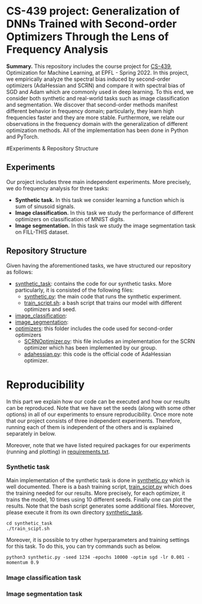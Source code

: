 # CS-439 project: Generalization of DNNs Trained with Second-order Optimizers Through the Lens of Frequency Analysis

**Summary.**
This repository includes the course project for [CS-439](https://github.com/epfml/OptML_course), Optimization for Machine Learning, at EPFL - Spring 2022. 
In this project, we empirically analyze the spectral bias induced by second-order optimizers (AdaHessian and SCRN) and 
compare it with spectral bias of SGD and Adam which are commonly used in deep learning. To this end, we consider 
both synthetic and real-world tasks such as image classification and segmentation. We discover that second-order methods 
manifest different behavior in frequency domain; particularly, they learn high frequencies faster and they are more stable. 
Furthermore, we relate our observations in the frequency domain with the generalization of different optimization methods. 
All of the implementation has been done in Python and PyTorch. 


#Experiments & Repository Structure
## Experiments
Our project includes three main independent experiments. More precisely, we do frequency analysis for three tasks:
* **Synthetic task.** In this task we consider learning a function which is sum of sinusoid signals.
* **Image classification.** In this task we study the performance of different optimizers on classification of MNIST digits.
* **Image segmentation.** In this task we study the image segmentation task on FILL-THIS dataset. 
## Repository Structure
Given having the aforementioned tasks, we have structured our repository as follows:
* [synthetic_task](synthetic_task): contains the code for our synthetic tasks. More particularly, it is consisted of the following files:
  * [synthetic.py](synthetic_task/synthetic.py): the main code that runs the synthetic experiment.
  * [train_script.sh](synthetic_task/train_script.sh): a bash script that trains our model with different optimizers and seed. 
* [image_classification](image_classification): 
* [image_segmentation](image_segmentation): 
* [optimizers](optimizers): this folder includes the code used for second-order optimizers
  * [SCRNOptimizer.py](optimizers/SCRNOptimizer.py): this file includes an implementation for the SCRN optimizer which has been implemented by our group.
  * [adahessian.py](optimizers/adahessian.py): this code is the official code of AdaHessian optimizer. 
  

# Reproducibility
In this part we explain how our code can be executed and how our results can be reproduced. Note that we have set the seeds (along with some other options) in all of our experiments to ensure reproducibility. 
Once more note that our project consists of three independent experiments. Therefore, running each of them is independent of the others and is explained separately in below.

Moreover, note that we have listed required packages for our experiments (running and plotting) in [requirements.txt](requirements.txt).


### Synthetic task
Main implementation of the synthetic task is done in [synthetic.py](synthetic_task/synthetic.py) which is well documented. 
There is a bash training script, [train_scipt.py](synthetic_task/train_script.sh) 
which does the training needed for our results. More precisely, for each optimizer, 
it trains the model, 10 times using 10 different seeds. Finally one can plot the results. 
Note that the bash script generates some additional files. Moreover, 
please execute it from its own directory [synthetic_task](synthetic_task).

```shell
cd synthetic_task
./train_scipt.sh
```

Moreover, it is possible to try other hyperparameters and training settings for this task. To do this, you can try commands such as below. 
```shell
python3 synthetic.py -seed 1234 -epochs 10000 -optim sgd -lr 0.001 -momentum 0.9
```

### Image classification task


### Image segmentation task 







